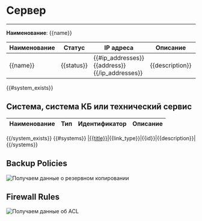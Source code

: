 # Сервер
***  
**Наименование**: {{name}}

| Наименование | Статус     | IP адреса                                       | Описание | Subnet     | VPC     | Датацентр |
|--------------|------------|-------------------------------------------------|----------|------------|---------|-----------|
| {{name}}     | {{status}} | {{#ip_addresses}}{{address}}  {{/ip_addresses}} |  {{description}}        | {{subnet}} | {{vpc}} | {{dc}}    |

{{#system_exists}}
## Система, система КБ или технический сервис
|Наименование| Тип |Идентификатор|Описание|
|------------|-----|-------------|--------|
{{/system_exists}}
{{#systems}}
|[{{title}}]({{link}})|{{link_type}}|{{id}}|{{description}}|
{{/systems}}

## Backup Policies
![Получаем данные о резервном копировании](@entity/seaf.ta.reverse.cloud_ru.advanced.backup_policies/server_backup?id={{id}}&domain={{domain}})

## Firewall Rules
![Получаем данные об ACL](@entity/seaf.ta.reverse.cloud_ru.advanced.security_groups/list_for_servers?id={{id}}&domain={{domain}})


